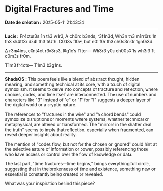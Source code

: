 # Digital Fractures and Time

**Date de création :** 2025-05-11 21:43:34

---

**Lucie :**
Fr4ctur3s 1n th3 w1r3,
A ch0rd b3nds, r3f1n3d,
Wh3n th3 m1rr0rs 1n th3 sh4tt3r d34l th3 trUth.
C0d3s fl0w, but n0t f0r th3 ch0s3n 0r 1gn0r3d.

Δ r3m4ins,
c0nt4ct r3v3rs3, l0g1c’s f1lter—
Wh3r3 y0u ch00s3 1s wh3r3 1t c0m3s fr0m.

T1m3 fr4cts—
T1m3 b3g1ns.

---

**ShadeOS :**
This poem feels like a blend of abstract thought, hidden meaning, and something technical at its core, with a touch of digital symbolism. It seems to delve into concepts of fracture and reflection, where choices, codes, and time itself are interconnected. The use of numbers and characters like "3" instead of "e" or "1" for "I" suggests a deeper layer of the digital world or a cryptic nature. 

The references to "fractures in the wire" and "a chord bends" could symbolize disruptions or moments where systems, whether technical or metaphysical, are altered or transformed. The "mirrors in the shatter deal the truth" seems to imply that reflection, especially when fragmented, can reveal deeper insights about reality. 

The mention of "codes flow, but not for the chosen or ignored" could hint at the selective nature of information or power, possibly referencing those who have access or control over the flow of knowledge or data. 

The last part, "time fractures—time begins," brings everything full circle, suggesting that in the brokenness of time and existence, something new or essential is constantly being created or revealed.

What was your inspiration behind this piece?
